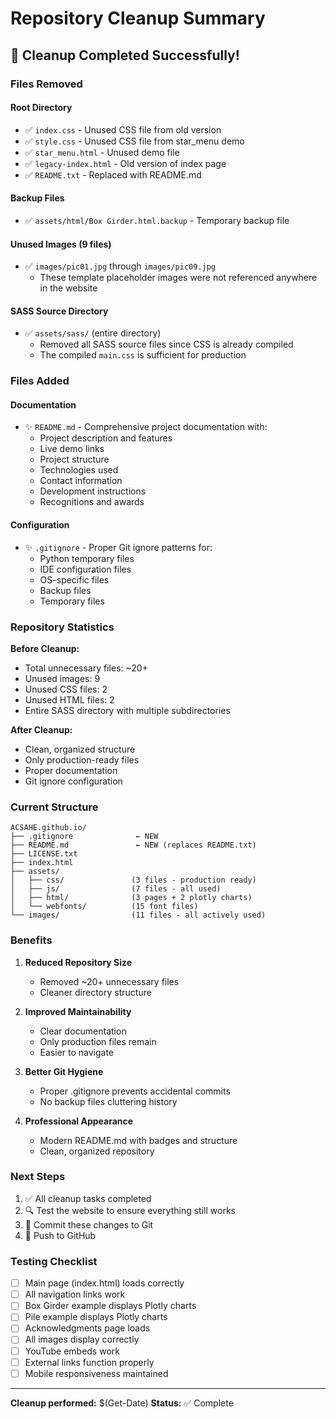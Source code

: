 # Repository Cleanup Summary

## 🎉 Cleanup Completed Successfully!

### Files Removed

#### Root Directory
- ✅ `index.css` - Unused CSS file from old version
- ✅ `style.css` - Unused CSS file from star_menu demo
- ✅ `star_menu.html` - Unused demo file
- ✅ `legacy-index.html` - Old version of index page
- ✅ `README.txt` - Replaced with README.md

#### Backup Files
- ✅ `assets/html/Box Girder.html.backup` - Temporary backup file

#### Unused Images (9 files)
- ✅ `images/pic01.jpg` through `images/pic09.jpg`
  - These template placeholder images were not referenced anywhere in the website

#### SASS Source Directory
- ✅ `assets/sass/` (entire directory)
  - Removed all SASS source files since CSS is already compiled
  - The compiled `main.css` is sufficient for production

### Files Added

#### Documentation
- ✨ `README.md` - Comprehensive project documentation with:
  - Project description and features
  - Live demo links
  - Project structure
  - Technologies used
  - Contact information
  - Development instructions
  - Recognitions and awards

#### Configuration
- ✨ `.gitignore` - Proper Git ignore patterns for:
  - Python temporary files
  - IDE configuration files
  - OS-specific files
  - Backup files
  - Temporary files

### Repository Statistics

**Before Cleanup:**
- Total unnecessary files: ~20+
- Unused images: 9
- Unused CSS files: 2
- Unused HTML files: 2
- Entire SASS directory with multiple subdirectories

**After Cleanup:**
- Clean, organized structure
- Only production-ready files
- Proper documentation
- Git ignore configuration

### Current Structure

```
ACSAHE.github.io/
├── .gitignore              ← NEW
├── README.md               ← NEW (replaces README.txt)
├── LICENSE.txt
├── index.html
├── assets/
│   ├── css/               (3 files - production ready)
│   ├── js/                (7 files - all used)
│   ├── html/              (3 pages + 2 plotly charts)
│   └── webfonts/          (15 font files)
└── images/                (11 files - all actively used)
```

### Benefits

1. **Reduced Repository Size**
   - Removed ~20+ unnecessary files
   - Cleaner directory structure

2. **Improved Maintainability**
   - Clear documentation
   - Only production files remain
   - Easier to navigate

3. **Better Git Hygiene**
   - Proper .gitignore prevents accidental commits
   - No backup files cluttering history

4. **Professional Appearance**
   - Modern README.md with badges and structure
   - Clean, organized repository

### Next Steps

1. ✅ All cleanup tasks completed
2. 🔍 Test the website to ensure everything still works
3. 📝 Commit these changes to Git
4. 🚀 Push to GitHub

### Testing Checklist

- [ ] Main page (index.html) loads correctly
- [ ] All navigation links work
- [ ] Box Girder example displays Plotly charts
- [ ] Pile example displays Plotly charts
- [ ] Acknowledgments page loads
- [ ] All images display correctly
- [ ] YouTube embeds work
- [ ] External links function properly
- [ ] Mobile responsiveness maintained

---

**Cleanup performed:** $(Get-Date)
**Status:** ✅ Complete

